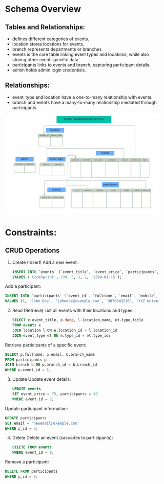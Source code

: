 # Schema Overview

## Tables and Relationships:

- defines different categories of events.
- location stores locations for events.
- branch represents departments or branches.
- events is the core table linking event types and locations, while also storing other event-specific data. 
- participants links to events and branch, capturing participant details.
- admin holds admin login credentials.

## Relationships:
- event_type and location have a one-to-many relationship with events.
- branch and events have a many-to-many relationship mediated through participants.


![img_1.png](../img/img_1.png)


# Constraints:

## CRUD Operations

1. Create (Insert)
Add a new event:
   ```sql
   INSERT INTO `events` (`event_title`, `event_price`, `participants`, `type_id`, `location_id`, `date`)
   VALUES ('CodeSprint', 100, 5, 1, 2, '2024-01-15');
   ```
Add a participant:
   ```sql
   INSERT INTO `participants` (`event_id`, `fullname`, `email`, `mobile`, `college`, `branch_id`)
   VALUES (1, 'John Doe', 'johndoe@example.com', '9876543210', 'XYZ University', 2); 
   ```
   
2. Read (Retrieve)
List all events with their locations and types:
   ```sql
   SELECT e.event_title, e.date, l.location_name, et.type_title
   FROM events e
   JOIN location l ON e.location_id = l.location_id
   JOIN event_type et ON e.type_id = et.type_id;
   ```
Retrieve participants of a specific event:
   ```sql
   SELECT p.fullname, p.email, b.branch_name
   FROM participants p
   JOIN branch b ON p.branch_id = b.branch_id
   WHERE p.event_id = 1;
   ```
3. Update
Update event details:
   ```sql
   UPDATE events
   SET event_price = 75, participants = 10
   WHERE event_id = 2;
   ```
Update participant information:
   ```sql
   UPDATE participants
   SET email = 'newemail@example.com'
   WHERE p_id = 3;
   ```
4. Delete
Delete an event (cascades to participants):
   ```sql
   DELETE FROM events
   WHERE event_id = 1;
   ```
Remove a participant:
   ```sql
   DELETE FROM participants
   WHERE p_id = 5;
   ```
